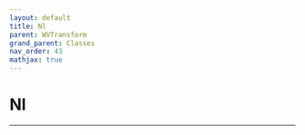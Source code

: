 ```yaml
---
layout: default
title: Nl
parent: WVTransform
grand_parent: Classes
nav_order: 43
mathjax: true
---
```


#  Nl




---

